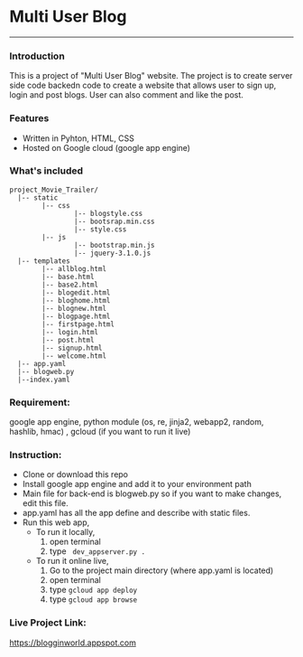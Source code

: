 # Multi User Blog
***
### Introduction
This is a project of "Multi User Blog" website. The project is to create server side code backedn code to create a website that allows user to sign up, login and post blogs. User can also comment and like the post.
### Features
* Written in Pyhton, HTML, CSS
* Hosted on Google cloud (google app engine)

### What's included
```
project_Movie_Trailer/
  |-- static
        |-- css
                |-- blogstyle.css
                |-- bootsrap.min.css
                |-- style.css
        |-- js
                |-- bootstrap.min.js
                |-- jquery-3.1.0.js
  |-- templates
        |-- allblog.html
        |-- base.html
        |-- base2.html
        |-- blogedit.html
        |-- bloghome.html
        |-- blognew.html
        |-- blogpage.html
        |-- firstpage.html
        |-- login.html
        |-- post.html
        |-- signup.html
        |-- welcome.html
  |-- app.yaml
  |-- blogweb.py
  |--index.yaml
```

### Requirement:
google app engine, python module (os, re, jinja2, webapp2, random, hashlib, hmac) , gcloud (if you want to run it live)

### Instruction:
* Clone or download this repo
* Install google app engine and add it to your environment path
* Main file for back-end is blogweb.py so if you want to make changes, edit this file.
* app.yaml has all the app define and describe with static files.
* Run this web app,
  * To run it locally, 
      1. open terminal
      2. type ` dev_appserver.py .`
  * To run it online live,
      1. Go to the project main directory (where app.yaml is located)
      2. open terminal
      3. type `gcloud app deploy`
      4. type `gcloud app browse`
      
 ### Live Project Link:
 https://blogginworld.appspot.com

